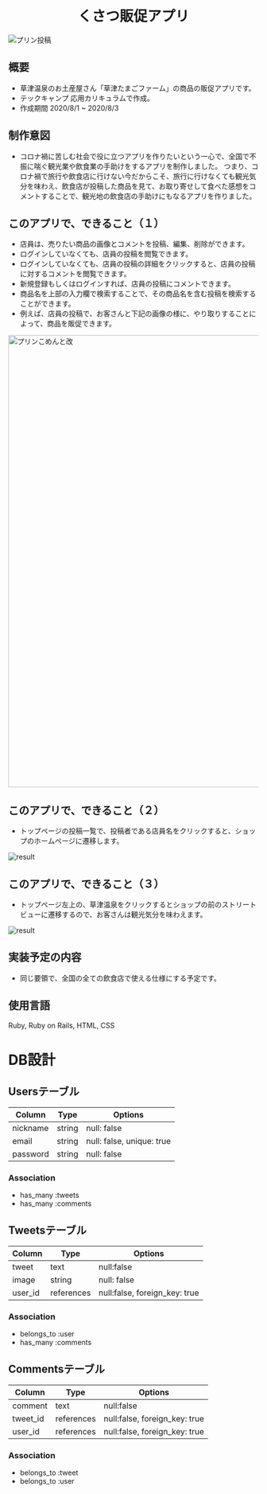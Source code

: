 <h1 align="center">くさつ販促アプリ</h1>

![プリン投稿](https://user-images.githubusercontent.com/68247921/93264729-84befc80-f7e2-11ea-909a-fbbaab96cba7.jpg)

## 概要
- 草津温泉のお土産屋さん「草津たまごファーム」の商品の販促アプリです。
- テックキャンプ 応用カリキュラムで作成。
- 作成期間 2020/8/1 ~ 2020/8/3

## 制作意図
- コロナ禍に苦しむ社会で役に立つアプリを作りたいという一心で、全国で不振に喘ぐ観光業や飲食業の手助けをするアプリを制作しました。
つまり、コロナ禍で旅行や飲食店に行けない今だからこそ、旅行に行けなくても観光気分を味わえ、飲食店が投稿した商品を見て、お取り寄せして食べた感想をコメントすることで、観光地の飲食店の手助けにもなるアプリを作りました。

## このアプリで、できること（１）
- 店員は、売りたい商品の画像とコメントを投稿、編集、削除ができます。
- ログインしていなくても、店員の投稿を閲覧できます。
- ログインしていなくても、店員の投稿の詳細をクリックすると、店員の投稿に対するコメントを閲覧できます。
- 新規登録もしくはログインすれば、店員の投稿にコメントできます。
- 商品名を上部の入力欄で検索することで、その商品名を含む投稿を検索することができます。
- 例えば、店員の投稿で、お客さんと下記の画像の様に、やり取りすることによって、商品を販促できます。
<img width="909" alt="プリンこめんと改" src="https://user-images.githubusercontent.com/68247921/93275222-513a9d00-f7f7-11ea-9212-e11d16adfafc.png">


## このアプリで、できること（２）
- トップページの投稿一覧で、投稿者である店員名をクリックすると、ショップのホームページに遷移します。

![result](https://user-images.githubusercontent.com/68247921/93271620-b1791100-f7ee-11ea-8d17-dbafee4ab603.gif)


## このアプリで、できること（３）
- トップページ左上の、草津温泉をクリックするとショップの前のストリートビューに遷移するので、お客さんは観光気分を味わえます。

![result](https://user-images.githubusercontent.com/68247921/93277855-f35d8380-f7fd-11ea-998b-3f167c67ec6f.gif)

## 実装予定の内容
- 同じ要領で、全国の全ての飲食店で使える仕様にする予定です。

## 使用言語
Ruby, Ruby on Rails, HTML, CSS

# DB設計
## Usersテーブル
|Column|Type|Options|
|------|----|-------|
|nickname|string|null: false|
|email|string|null: false, unique: true|
|password|string|null: false|
### Association
- has_many :tweets
- has_many :comments

## Tweetsテーブル
|Column|Type|Options|
|------|----|-------|
|tweet|text|null:false|
|image|string|null: false|
|user_id|references|null:false, foreign_key: true|
### Association
- belongs_to :user
- has_many :comments

## Commentsテーブル
|Column|Type|Options|
|------|----|-------|
|comment|text|null:false|
|tweet_id|references|null:false, foreign_key: true|
|user_id|references|null:false, foreign_key: true|
### Association
- belongs_to :tweet
- belongs_to :user

